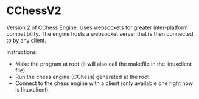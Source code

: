 # CChessV2

Version 2 of CChess Engine.
Uses websockets for greater inter-platform compatibility. The engine hosts a websocket server that is then connected to by any client.

Instructions:
- Make the program at root (it will also call the makefile in the linuxclient file).
- Run the chess engine (CChess) generated at the root.
- Connect to the chess engine with a client (only available one right now is linuxclient).
